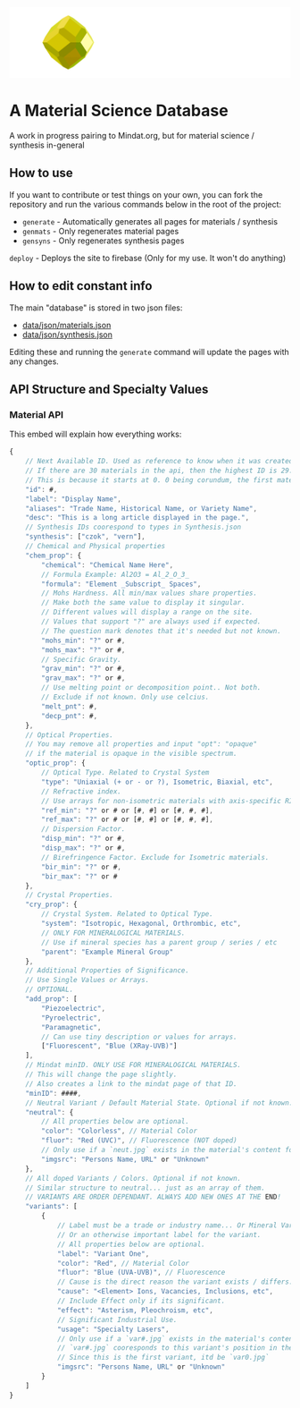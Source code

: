 <p align="center">
  <img src="./public/content/icons/large_graphic.png" />
  <h1>A Material Science Database</h1>
</p>

A work in progress pairing to Mindat.org, but for material science / synthesis in-general

## How to use
If you want to contribute or test things on your own, you can fork the repository and run the various commands below in the root of the project:

* `generate` - Automatically generates all pages for materials / synthesis
* `genmats` - Only regenerates material pages
* `gensyns` - Only regenerates synthesis pages

`deploy` - Deploys the site to firebase (Only for my use. It won't do anything)

## How to edit constant info
The main "database" is stored in two json files:

* [data/json/materials.json](data/json/materials.json)
* [data/json/synthesis.json](data/json/synthesis.json)

Editing these and running the `generate` command will update the pages with any changes.

## API Structure and Specialty Values

### Material API

This embed will explain how everything works:
```javascript
{
    // Next Available ID. Used as reference to know when it was created / Which came before and after it.
    // If there are 30 materials in the api, then the highest ID is 29. Next ID will be 30.
    // This is because it starts at 0. 0 being corundum, the first material.
    "id": #, 
    "label": "Display Name",
    "aliases": "Trade Name, Historical Name, or Variety Name",
    "desc": "This is a long article displayed in the page.",
    // Synthesis IDs coorespond to types in Synthesis.json
    "synthesis": ["czok", "vern"],
    // Chemical and Physical properties
    "chem_prop": {
        "chemical": "Chemical Name Here",
        // Formula Example: Al2O3 = Al_2_O_3_
        "formula": "Element _Subscript_ Spaces",
        // Mohs Hardness. All min/max values share properties.
        // Make both the same value to display it singular.
        // Different values will display a range on the site.
        // Values that support "?" are always used if expected.
        // The question mark denotes that it's needed but not known.
        "mohs_min": "?" or #,
        "mohs_max": "?" or #,
        // Specific Gravity.
        "grav_min": "?" or #,
        "grav_max": "?" or #,
        // Use melting point or decomposition point.. Not both.
        // Exclude if not known. Only use celcius.
        "melt_pnt": #,
        "decp_pnt": #,
    },
    // Optical Properties.
    // You may remove all properties and input "opt": "opaque"
    // if the material is opaque in the visible spectrum.
    "optic_prop": {
        // Optical Type. Related to Crystal System
        "type": "Uniaxial (+ or - or ?), Isometric, Biaxial, etc",
        // Refractive index.
        // Use arrays for non-isometric materials with axis-specific RIs
        "ref_min": "?" or # or [#, #] or [#, #, #],
        "ref_max": "?" or # or [#, #] or [#, #, #],
        // Dispersion Factor.
        "disp_min": "?" or #,
        "disp_max": "?" or #,
        // Birefringence Factor. Exclude for Isometric materials.
        "bir_min": "?" or #,
        "bir_max": "?" or #
    },
    // Crystal Properties.
    "cry_prop": {
        // Crystal System. Related to Optical Type.
        "system": "Isotropic, Hexagonal, Orthrombic, etc",
        // ONLY FOR MINERALOGICAL MATERIALS.
        // Use if mineral species has a parent group / series / etc
        "parent": "Example Mineral Group"
    },
    // Additional Properties of Significance.
    // Use Single Values or Arrays.
    // OPTIONAL.
    "add_prop": [
        "Piezoelectric",
        "Pyroelectric",
        "Paramagnetic",
        // Can use tiny description or values for arrays.
        ["Fluorescent", "Blue (XRay-UVB)"] 
    ],
    // Mindat minID. ONLY USE FOR MINERALOGICAL MATERIALS.
    // This will change the page slightly.
    // Also creates a link to the mindat page of that ID.
    "minID": ####,
    // Neutral Variant / Default Material State. Optional if not known.
    "neutral": {
        // All properties below are optional. 
        "color": "Colorless", // Material Color
        "fluor": "Red (UVC)", // Fluorescence (NOT doped)
        // Only use if a `neut.jpg` exists in the material's content folder.
        "imgsrc": "Persons Name, URL" or "Unknown"
    },
    // All doped Variants / Colors. Optional if not known.
    // Similar structure to neutral... just as an array of them.
    // VARIANTS ARE ORDER DEPENDANT. ALWAYS ADD NEW ONES AT THE END!
    "variants": [
        {
            // Label must be a trade or industry name... Or Mineral Variety...
            // Or an otherwise important label for the variant.
            // All properties below are optional.
            "label": "Variant One",
            "color": "Red", // Material Color
            "fluor": "Blue (UVA-UVB)", // Fluorescence
            // Cause is the direct reason the variant exists / differs.
            "cause": "<Element> Ions, Vacancies, Inclusions, etc",
            // Include Effect only if its significant.
            "effect": "Asterism, Pleochroism, etc",
            // Significant Industrial Use.
            "usage": "Specialty Lasers",
            // Only use if a `var#.jpg` exists in the material's content folder.
            // `var#.jpg` cooresponds to this variant's position in the array.
            // Since this is the first variant, itd be `var0.jpg`
            "imgsrc": "Persons Name, URL" or "Unknown"
        }
    ]
}
